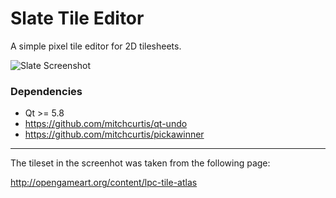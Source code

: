 # Slate Tile Editor

A simple pixel tile editor for 2D tilesheets.

![Slate Screenshot](https://github.com/mitchcurtis/slate/blob/master/slate.png "Slate")

### Dependencies ###

* Qt >= 5.8
* https://github.com/mitchcurtis/qt-undo
* https://github.com/mitchcurtis/pickawinner

---

The tileset in the screenhot was taken from the following page:

http://opengameart.org/content/lpc-tile-atlas
